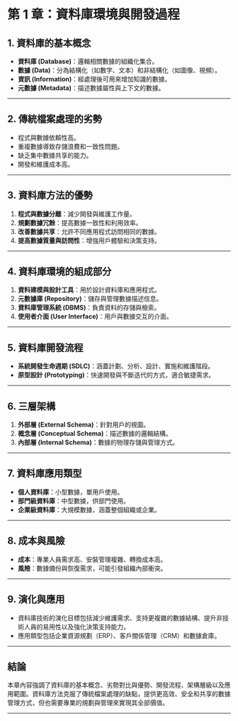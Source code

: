 # **第 1 章：資料庫環境與開發過程**  

## **1. 資料庫的基本概念**  

- **資料庫 (Database)**：邏輯相關數據的組織化集合。  
- **數據 (Data)**：分為結構化（如數字、文本）和非結構化（如圖像、視頻）。  
- **資訊 (Information)**：經處理後可用來增加知識的數據。  
- **元數據 (Metadata)**：描述數據屬性與上下文的數據。

---

## **2. 傳統檔案處理的劣勢**  

- 程式與數據依賴性高。  
- 重複數據導致存儲浪費和一致性問題。  
- 缺乏集中數據共享的能力。  
- 開發和維護成本高。  

---

## **3. 資料庫方法的優勢**  

1. **程式與數據分離**：減少開發與維護工作量。  
2. **規劃數據冗餘**：提高數據一致性和利用效率。  
3. **改善數據共享**：允許不同應用程式訪問相同的數據。  
4. **提高數據質量與訪問性**：增強用戶體驗和決策支持。  

---

## **4. 資料庫環境的組成部分**  

1. **資料建模與設計工具**：用於設計資料庫和應用程式。  
2. **元數據庫 (Repository)**：儲存與管理數據描述信息。  
3. **資料庫管理系統 (DBMS)**：負責資料的存儲與檢索。  
4. **使用者介面 (User Interface)**：用戶與數據交互的介面。  

---

## **5. 資料庫開發流程**  

- **系統開發生命週期 (SDLC)**：涵蓋計劃、分析、設計、實施和維護階段。  
- **原型設計 (Prototyping)**：快速開發與不斷迭代的方式，適合敏捷需求。  

---

## **6. 三層架構**  

1. **外部層 (External Schema)**：針對用戶的視圖。  
2. **概念層 (Conceptual Schema)**：描述數據的邏輯結構。  
3. **內部層 (Internal Schema)**：數據的物理存儲與管理方式。  

---

## **7. 資料庫應用類型**  

- **個人資料庫**：小型數據，單用戶使用。  
- **部門級資料庫**：中型數據，供部門使用。  
- **企業級資料庫**：大規模數據，涵蓋整個組織或企業。  

---

## **8. 成本與風險**  

- **成本**：專業人員需求高、安裝管理複雜、轉換成本高。  
- **風險**：數據備份與恢復需求，可能引發組織內部衝突。  

---

## **9. 演化與應用**  

- 資料庫技術的演化目標包括減少維護需求、支持更複雜的數據結構、提升非技術人員的易用性以及強化決策支持能力。  
- 應用類型包括企業資源規劃（ERP）、客戶關係管理（CRM）和數據倉庫。  

---

## **結論**  

本章內容強調了資料庫的基本概念、劣勢對比與優勢、開發流程、架構層級以及應用範圍。資料庫方法克服了傳統檔案處理的缺點，提供更高效、安全和共享的數據管理方式，但也需要專業的規劃與管理來實現其全部價值。  

---

